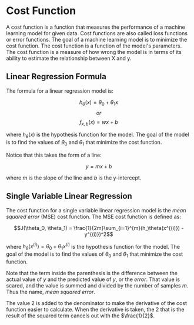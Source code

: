 # Cost Function

A cost function is a function that measures the performance of a machine learning model for given data. Cost functions are also called loss functions or error functions. The goal of a machine learning model is to minimize the cost function. The cost function is a function of the model's parameters. The cost function is a measure of how wrong the model is in terms of its ability to estimate the relationship between X and y.

## Linear Regression Formula

The formula for a linear regression model is:

$$h_\theta(x) = \theta_0 + \theta_1x$$ $$or$$ $$f_{x,b}(x) = wx + b$$

where $h_\theta(x)$ is the hypothesis function for the model. The goal of the model is to find the values of $\theta_0$ and $\theta_1$ that minimize the cost function.

Notice that this takes the form of a line:

$$y = mx + b$$

where $m$ is the slope of the line and $b$ is the y-intercept.

## Single Variable Linear Regression

The cost function for a single variable linear regression model is the _mean squared error_ (MSE) cost function. The MSE cost function is defined as:

$$J(\theta_0, \theta_1) = \frac{1}{2m}\sum_{i=1}^{m}(h_\theta(x^{(i)}) - y^{(i)})^2$$

where $h_\theta(x^{(i)}) = \theta_0 + \theta_1x^{(i)}$ is the hypothesis function for the model. The goal of the model is to find the values of $\theta_0$ and $\theta_1$ that minimize the cost function.

Note that the term inside the parenthesis is the difference between the actual value of $y$ and the predicted value of $y$, or the _error_. That value is scared, and the value is summed and divided by the number of samples $m$. Thus the name, _mean squared error_.

The value $2$ is added to the denominator to make the derivative of the cost function easier to calculate. When the derivative is taken, the $2$ that is the result of the squared term cancels out with the $\frac{1}{2}$.
